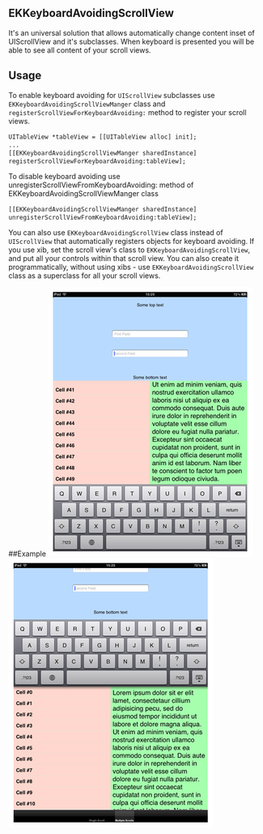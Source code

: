 ## EKKeyboardAvoidingScrollView

It's an universal solution that allows automatically change content inset of UIScrollView and it's subclasses. When keyboard is presented you will be able to see all content of your scroll views.


## Usage
To enable keyboard avoiding for `UIScrollView` subclasses use `EKKeyboardAvoidingScrollViewManger` class and `registerScrollViewForKeyboardAvoiding:` method to register your scroll views. 

<pre><code>UITableView *tableView = [[UITableView alloc] init];
...
[[EKKeyboardAvoidingScrollViewManger sharedInstance] registerScrollViewForKeyboardAvoiding:tableView];
</code></pre>
To disable keyboard avoiding use unregisterScrollViewFromKeyboardAvoiding: method of EKKeyboardAvoidingScrollViewManger class

<pre><code>[[EKKeyboardAvoidingScrollViewManger sharedInstance] unregisterScrollViewFromKeyboardAvoiding:tableView];
</code></pre>

You can also use `EKKeyboardAvoidingScrollView` class instead of `UIScrollView` that automatically registers objects for keyboard avoiding. If you use xib, set the scroll view's class to `EKKeyboardAvoidingScrollView`, and put all your controls within that scroll view. You can also create it programmatically, without using xibs - use `EKKeyboardAvoidingScrollView` class as a superclass for all your scroll views.

##Example
![Alt text](README/screenshot_1.png)![Alt text](README/screenshot_2.png)

